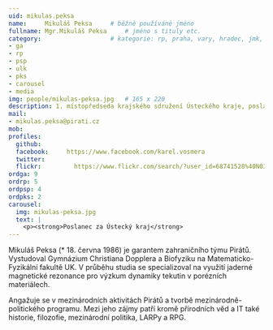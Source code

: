 ```yaml
---
uid: mikulas.peksa
name:     Mikuláš Peksa  	# běžně používáné jméno
fullname: Mgr.Mikuláš Peksa  	# jméno s tituly etc.
category:                 	# kategorie: rp, praha, vary, hradec, jmk, senat
- ga
- rp
- psp
- ulk
- pks
- carousel
- media
img: people/mikulas-peksa.jpg   # 165 x 220
description: 1. místopředseda krajského sdružení Ústeckého kraje, poslanec, 4. místopředseda Pirátů, garant programového bodu Zahraničí             	# kratký popis, max 160 znaků
mail:
- mikulas.peksa@pirati.cz
mob:			  
profiles:
  github:       
  facebook:     https://www.facebook.com/karel.vosmera
  twitter: 		  
  flickr:		  https://www.flickr.com/search/?user_id=68741528%40N03&sort=date-taken-desc&text=mikul%C3%A1%C5%A1%20peksa&view_all=1
ordga: 9
ordrp: 5
ordpsp: 4
ordpks: 2
carousel:
  img: mikulas-peksa.jpg
  text: |
    <p><strong>Poslanec za Ústecký kraj</strong>
---
```


Mikuláš Peksa (* 18. června 1986) je garantem zahraničního týmu Pirátů. Vystudoval Gymnázium Christiana Dopplera a Biofyziku na Matematicko-Fyzikální fakultě UK. V průběhu studia se specializoval na využití jaderné magnetické rezonance pro výzkum dynamiky tekutin v porézních materiálech. 

Angažuje se v mezinárodních aktivitách Pirátů a tvorbě mezinárodně-politického programu. Mezi jeho zájmy patří kromě přírodních věd a IT také historie, filozofie, mezinárodní politika, LARPy a RPG.
